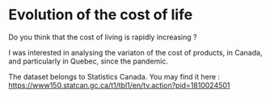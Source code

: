 # Evolution of the cost of life

Do you think that the cost of living is rapidly increasing ?

I was interested in analysing the variaton of the cost of products, in Canada, and particularly in Quebec, since the pandemic.

The dataset belongs to Statistics Canada. You may find it here : https://www150.statcan.gc.ca/t1/tbl1/en/tv.action?pid=1810024501

